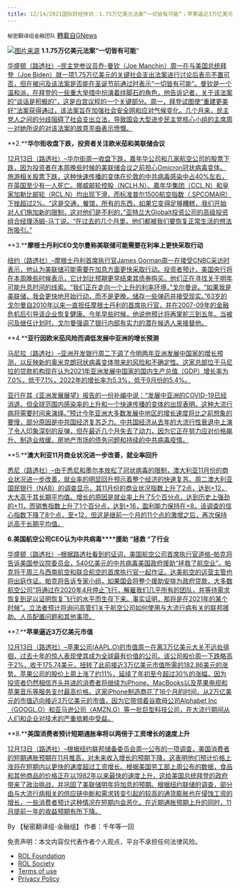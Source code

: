 ```yaml
---
title: 12/14/2021国际财经快讯：1.75万亿美元法案“一切皆有可能”；苹果逼近3万亿美元市值
---
```

`秘密翻译组金融团队` [轉載自GNews](https://gnews.org/zh-hans/1753612/)

![](https://assets.gnews.org/wp-content/uploads/2021/12/图片1-72.png)[图片来源](https://dzm0ugdauank9.cloudfront.net)
**1.1.75万亿美元法案“一切皆有可能**”

[华盛顿（路透社）–民主党参议员乔-曼钦（Joe Manchin）周一在与美国总统拜登（Joe Biden）就一项1.75万亿美元的关键社会支出法案进行讨论后表示不置可否，但在被问及该法案是否能在圣诞节前通过时表示“一切皆有可能”。曼钦是一个温和派，在拜登的一些重大举措中扮演着绊脚石的角色，他告诉记者，关于该法案的“谈话是积极的”，这是白宫议程的一个关键部分。周一，拜登试图使“重建更美好”法案获得通过，该法案旨在加强社会安全网和应对气候变化。几个月来，民主党人之间的分歧阻碍了社会支出立法，导致国会大型进步民主党核心小组的主席周一对她所说的对该法案的故意歪曲表示愤慨。](https://www.oann.com/biden-and-manchin-may-speak-on-monday-as-democrats-push-2-trillion-spending-bill/)

**2.****华尔街收盘下跌，投资者关注欧米茄和美联储会议**

[12月13日（路透社）–华尔街周一收盘下跌，嘉年华公司和几家航空公司的股票下跌，因为投资者在本周晚些时候的美联储会议之前担心Omicron冠状病毒变体。旅游相关股票下跌，这种快速传播的变体在伦敦的中共病毒感染中占40%左右，在英国至少有一人死亡。挪威邮轮控股（NCLH.N）、嘉年华集团（CCL.N）和皇家加勒比邮轮（RCL.N）均出现下滑，而标准普尔1500航空指数（.SPCOMAIR）下挫超过2%。“这是交通，餐馆，所有的东西，如果它变得足够糟糕，我们开始对人们施加新的限制，这对他们是不利的，”亚特兰大Globalt投资公司的高级投资组合经理汤姆-马丁说。“在过去的几个月里，他们都被我们要恢复正常生活的想法所吸引。”](https://www.reuters.com/markets/europe/wall-street-ends-down-investors-eye-omicron-fed-meeting-2021-12-13/)

**3.****摩根士丹利CEO戈尔曼称美联储可能需要在利率上更快采取行动**

[纽约（路透社）–摩根士丹利首席执行官James Gorman周一在接受CNBC采访时表示，他认为美联储可能需要在加息方面更快采取行动。投资者预计，美国央行将在本周晚些时候表示，它计划比预期更早结束其债券购买。他们正在寻找关于明年可能升息时间的线索。“我们正在走向一个上升的利率环境，”戈尔曼说。“如果我是美联储，我会更快地开始行动，而不是更晚，储存一些弹药并接受现实。”63岁的戈尔曼自2010年以来一直担任摩根士丹利的首席执行官，并在2007-09年的金融危机后引导该企业恢复健康。今年早些时候，他说他预计将再掌舵三到五年。当被问及继任计划时，戈尔曼强调了银行内部有实力的潜在候选人来接替他。](https://www.oann.com/morgan-stanley-ceo-gorman-says-fed-may-need-to-move-quicker-on-rate-rises/)

**4.****亚行因欧米茄风险而调低发展中亚洲的增长预测**

[马尼拉（路透社）–亚洲开发银行周二下调了今明两年亚洲发展中国家的增长预测，以反映新的奥米克朗冠状病毒变体带来的风险和不确定性。这家总部位于马尼拉的贷款机构现在认为2021年亚洲发展中国家的国内生产总值（GDP）增长率为7.0%，低于7.1%，2022年的增长率为5.3%，低于9月份的5.4%。](https://www.oann.com/adb-trims-developing-asias-growth-forecasts-over-omicron-risks/)

[亚行在其《亚洲发展展望》报告的一份补编中说：“发展中亚洲的COVID-19已经消退，但全球范围内感染率的上升和一个快速传播的变体的出现表明，这种大流行病将需要时间来演绎。”预计今年亚洲大多数发展中地区的增长速度将比之前想象的要慢，部分原因是中共国经济复苏乏力。中共国经济从去年的大流行性衰退中上演了令人印象深刻的反弹，但在最近几个月失去了动力，因为它正在努力应对价格飙升、制造业放缓、房地产市场的债务问题和持续的中共病毒疫情。](https://www.oann.com/adb-trims-developing-asias-growth-forecasts-over-omicron-risks/)

**5.****澳大利亚11月商业状况进一步改善，就业率回升**

[悉尼（路透社）–由于悉尼和墨尔本放松了冠状病毒的限制，澳大利亚11月份的商业状况进一步改善，就业率的明显回升预示着整个经济的快速复苏。周二澳大利亚国民银行（NAB）的调查显示，其11月份的商业状况指数上升了2点，达到+12，大大高于其长期平均值。增长的原因是就业率上升了5个百分点，达到历史上强劲的+11，而销售指数上升了1个百分点，达到+16，盈利能力保持在+8。该调查的信心指数下降了8个点，至+12，但这是继前一个月的11个点的激增之后，再次保持远高于长期平均值。](https://www.oann.com/australian-business-conditions-improve-further-in-nov-as-jobs-rebound/)

**6.****美国航空公司CEO认为****中共病毒****援助 “拯救 “了行业**

[华盛顿（路透社）–根据路透社看到的证词，美国航空公司首席执行官道格-帕克将告诉美国参议院委员会，540亿美元的中共病毒美国政府援助“拯救了航空业”。帕克将于周三与西南航空和联合航空的首席执行官一起作证。达美航空的运营主管也将出庭作证。帕克将告诉专家小组，如果国会将整个援助安排为政府贷款，大多数航空公司“将通过在2020年4月停止飞行，解雇我们几乎所有的团队，并等待需求恢复到足以证明恢复飞行的水平而生存下来。事实证明，那将是在2021年的某个时候”。立法者预计将询问高管们关于航空公司如何使用与大流行病有关的联邦援助、人员配置问题和其他事项。](https://www.oann.com/american-airlines-ceo-u-s-covid-19-aid-saved-industry/)

**7.****苹果逼近3万亿美元市值**

[12月13日（路透社）–苹果公司(AAPL.O)的市值周一在离3万亿美元大关不远处徘徊，过去十年的惊人表现使其成为全球最有价值的公司。该公司股价周一下跌略高于2%，收于175.74美元，扭转了此前接近3万亿美元市值所需的182.86美元的涨势。苹果公司的股价上周上涨了约11%，延续了年初至今超过30%的涨幅，因为投资者仍然相信齐头并进的消费者将继续为iPhone、MacBooks以及苹果电视和苹果音乐等服务支付最高价格。这家iPhone制造商花了16个月的时间，从2万亿美元的市值迈向接近3万亿美元的市值，因为它带领着谷歌母公司Alphabet Inc（GOOGL.O）和亚马逊公司（AMZN.O）等一批巨型科技公司，在大流行期间从人们和企业对技术的严重依赖中受益。](https://www.reuters.com/markets/europe/apple-set-amass-3-trillion-market-capitalization-2021-12-13/)

**8.****美国消费者预计短期通胀率将以两倍于工资增长的速度上升**

[12月13日（路透社）–根据纽约联邦储备委员会周一公布的一项调查，美国消费者的短期通胀预期在11月推高，对未来收入增长的预期下降，这表明他们预计价格上涨将在短期内以更快的速度超过工资增长。根据美国劳工部上周公布的数据，食品和其他商品的价格正在以1982年以来最快的速度上升，这给美国总统拜登的政府带来了政治挑战，并巩固了美联储明年将加息的预期。根据纽约联储的调查，部分由与大流行病相关的供应链中断和需求转变引起的较高的通货膨胀也在侵蚀工资的增长，一些消费者预计这种情况在短期内会恶化。在近期通胀预期上升的同时，11月提前一年的收益预期有所下降。](https://www.reuters.com/markets/us/us-consumers-see-near-term-inflation-rising-twice-pace-wage-gains-survey-shows-2021-12-13/)

By 【秘密翻译组-金融组】
作者：千年等一回

 

免责声明：本文内容仅代表作者个人观点，平台不承担任何法律风险。

- [ROL Foundation](https://rolfoundation.org/)
- [ROL Society](https://rolsociety.org/)
- [Terms of use](https://gnews.org/terms-of-use-3/)
- [Privacy Policy](https://gnews.org/privacy-policy/)
